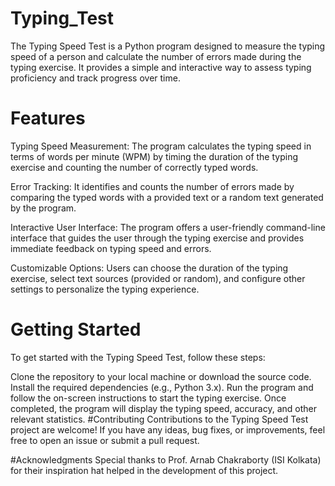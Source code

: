 # Typing_Test
The Typing Speed Test is a Python program designed to measure the typing speed of a person and calculate the number of errors made during the typing exercise. It provides a simple and interactive way to assess typing proficiency and track progress over time.
# Features
Typing Speed Measurement: The program calculates the typing speed in terms of words per minute (WPM) by timing the duration of the typing exercise and counting the number of correctly typed words.

Error Tracking: It identifies and counts the number of errors made by comparing the typed words with a provided text or a random text generated by the program.

Interactive User Interface: The program offers a user-friendly command-line interface that guides the user through the typing exercise and provides immediate feedback on typing speed and errors.

Customizable Options: Users can choose the duration of the typing exercise, select text sources (provided or random), and configure other settings to personalize the typing experience.

# Getting Started
To get started with the Typing Speed Test, follow these steps:

Clone the repository to your local machine or download the source code.
Install the required dependencies (e.g., Python 3.x).
Run the program and follow the on-screen instructions to start the typing exercise.
Once completed, the program will display the typing speed, accuracy, and other relevant statistics.
#Contributing
Contributions to the Typing Speed Test project are welcome! If you have any ideas, bug fixes, or improvements, feel free to open an issue or submit a pull request.

#Acknowledgments
Special thanks to Prof. Arnab Chakraborty (ISI Kolkata) for their inspiration hat helped in the development of this project.

